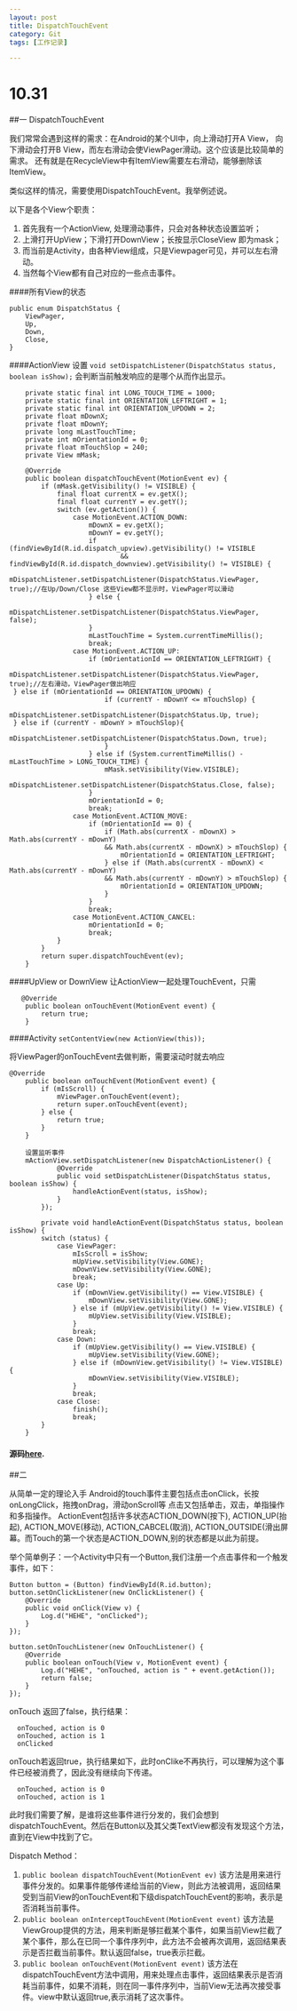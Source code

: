 ```yaml
---
layout: post
title: DispatchTouchEvent 
category: Git
tags: [工作记录]

---
```


# 10.31

##一  DispatchTouchEvent

我们常常会遇到这样的需求：在Android的某个UI中，向上滑动打开A View， 向下滑动会打开B View，而左右滑动会使ViewPager滑动。这个应该是比较简单的需求。
还有就是在RecycleView中有ItemView需要左右滑动，能够删除该ItemView。

类似这样的情况，需要使用DispatchTouchEvent。我举例述说。

以下是各个View个职责：

1. 首先我有一个ActionView, 处理滑动事件，只会对各种状态设置监听；
2. 上滑打开UpView；下滑打开DownView；长按显示CloseView 即为mask；
3. 而当前是Activity，由各种View组成，只是Viewpager可见，并可以左右滑动。
4. 当然每个View都有自己对应的一些点击事件。

####所有View的状态

```
public enum DispatchStatus {
    ViewPager,
    Up,
    Down,
    Close,
}
```
####ActionView
设置 ` void setDispatchListener(DispatchStatus status, boolean isShow); ` 会判断当前触发响应的是哪个从而作出显示。

```
	private static final int LONG_TOUCH_TIME = 1000;
    private static final int ORIENTATION_LEFTRIGHT = 1;
    private static final int ORIENTATION_UPDOWN = 2;
    private float mDownX;
    private float mDownY;
    private long mLastTouchTime;
    private int mOrientationId = 0;
    private float mTouchSlop = 240;
    private View mMask;

	@Override
    public boolean dispatchTouchEvent(MotionEvent ev) {
        if (mMask.getVisibility() != VISIBLE) {
            final float currentX = ev.getX();
            final float currentY = ev.getY();
            switch (ev.getAction()) {
                case MotionEvent.ACTION_DOWN:
                    mDownX = ev.getX();
                    mDownY = ev.getY();
                    if (findViewById(R.id.dispatch_upview).getVisibility() != VISIBLE
                            && findViewById(R.id.dispatch_downview).getVisibility() != VISIBLE) {
                            mDispatchListener.setDispatchListener(DispatchStatus.ViewPager, true);//在Up/Down/Close 这些View都不显示时，ViewPager可以滑动
                    } else {
   		                    mDispatchListener.setDispatchListener(DispatchStatus.ViewPager, false);
                    }
                    mLastTouchTime = System.currentTimeMillis();
                    break;
                case MotionEvent.ACTION_UP:
                    if (mOrientationId == ORIENTATION_LEFTRIGHT) {
		               mDispatchListener.setDispatchListener(DispatchStatus.ViewPager, true);//左右滑动，ViewPager做出响应
 } else if (mOrientationId == ORIENTATION_UPDOWN) {
                        if (currentY - mDownY <= mTouchSlop) {
 				             mDispatchListener.setDispatchListener(DispatchStatus.Up, true);
 } else if (currentY - mDownY > mTouchSlop){               
 			                 mDispatchListener.setDispatchListener(DispatchStatus.Down, true);
                        }
                    } else if (System.currentTimeMillis() - mLastTouchTime > LONG_TOUCH_TIME) {
                        mMask.setVisibility(View.VISIBLE);
                        mDispatchListener.setDispatchListener(DispatchStatus.Close, false);
                    }
                    mOrientationId = 0;
                    break;
                case MotionEvent.ACTION_MOVE:
                    if (mOrientationId == 0) {
                        if (Math.abs(currentX - mDownX) > Math.abs(currentY - mDownY) 
                        && Math.abs(currentX - mDownX) > mTouchSlop) {
                            mOrientationId = ORIENTATION_LEFTRIGHT;
                        } else if (Math.abs(currentX - mDownX) < Math.abs(currentY - mDownY)
                        && Math.abs(currentY - mDownY) > mTouchSlop) {
                            mOrientationId = ORIENTATION_UPDOWN;
                        }
                    }
                    break;
                case MotionEvent.ACTION_CANCEL:
                    mOrientationId = 0;
                    break;
            }
        }
        return super.dispatchTouchEvent(ev);
    }
```

####UpView or DownView
让ActionView一起处理TouchEvent，只需

```
   @Override
    public boolean onTouchEvent(MotionEvent event) {
        return true;
    }
```

####Activity
`setContentView(new ActionView(this)); `

将ViewPager的onTouchEvent去做判断，需要滚动时就去响应

```
@Override
    public boolean onTouchEvent(MotionEvent event) {
        if (mIsScroll) {
            mViewPager.onTouchEvent(event);
            return super.onTouchEvent(event);
        } else {
            return true;
        }
    }
    
    设置监听事件
    mActionView.setDispatchListener(new DispatchActionListener() {
            @Override
            public void setDispatchListener(DispatchStatus status, boolean isShow) {
                handleActionEvent(status, isShow);
            }
        });
        
        private void handleActionEvent(DispatchStatus status, boolean isShow) {
        switch (status) {
            case ViewPager:
                mIsScroll = isShow;
                mUpView.setVisibility(View.GONE);
                mDownView.setVisibility(View.GONE);
                break;
            case Up:
                if (mDownView.getVisibility() == View.VISIBLE) {
                    mDownView.setVisibility(View.GONE);
                } else if (mUpView.getVisibility() != View.VISIBLE) {
                    mUpView.setVisibility(View.VISIBLE);
                }
                break;
            case Down:
                if (mUpView.getVisibility() == View.VISIBLE) {
                    mUpView.setVisibility(View.GONE);
                } else if (mDownView.getVisibility() != View.VISIBLE) {
                    mDownView.setVisibility(View.VISIBLE);
                }
                break;
            case Close:
                finish();
                break;
        }
    }
```


#### 源码[here](http://blog.csdn.net/skyflying2012/article/details/23742683).

##二

从简单一定的理论入手
Android的touch事件主要包括点击onClick，长按onLongClick，拖拽onDrag，滑动onScroll等
点击又包括单击，双击，单指操作和多指操作。
ActionEvent包括许多状态ACTION_DOWN(按下), ACTION_UP(抬起), ACTION_MOVE(移动), ACTION_CABCEL(取消), ACTION_OUTSIDE(滑出屏幕。而Touch的第一个状态是ACTION_DOWN,别的状态都是以此为前提。

举个简单例子：一个Activity中只有一个Button,我们注册一个点击事件和一个触发事件，如下：

```
Button button = (Button) findViewById(R.id.button);
button.setOnClickListener(new OnClickListener() {  
    @Override  
    public void onClick(View v) {  
        Log.d("HEHE", "onClicked");  
    }  
}); 

button.setOnTouchListener(new OnTouchListener() {  
    @Override  
    public boolean onTouch(View v, MotionEvent event) {  
        Log.d("HEHE", "onTouched, action is " + event.getAction());  
        return false;  
    }  
});

```
onTouch 返回了false，执行结果：

```
  onTouched, action is 0
  onTouched, action is 1
  onClicked
```
onTouch若返回true，执行结果如下，此时onClike不再执行，可以理解为这个事件已经被消费了，因此没有继续向下传递。

```
  onTouched, action is 0
  onTouched, action is 1
```
此时我们需要了解，是谁将这些事件进行分发的，我们会想到dispatchTouchEvent。然后在Button以及其父类TextView都没有发现这个方法，直到在View中找到了它。

Dispatch Method：
1. `public boolean dispatchTouchEvent(MotionEvent ev)` 该方法是用来进行事件分发的。如果事件能够传递给当前的View，则此方法被调用，返回结果受到当前View的onTouchEvent和下级dispatchTouchEvent的影响，表示是否消耗当前事件。
2. 	`public boolean onInterceptTouchEvent(MotionEvent event)` 该方法是ViewGroup提供的方法，用来判断是够拦截某个事件，如果当前View拦截了某个事件，那么在已同一个事件序列中，此方法不会被再次调用，返回结果表示是否拦截当前事件。默认返回false，true表示拦截。
3. `public boolean onTouchEvent(MotionEvent event)` 该方法在dispatchTouchEvent方法中调用，用来处理点击事件，返回结果表示是否消耗当前事件，如果不消耗，则在同一事件序列中，当前View无法再次接受事件。view中默认返回true,表示消耗了这次事件。


